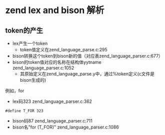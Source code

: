 # zend lex and bison 解析

## token的产生
* lex产生一个token
    * token值定义在zend_language_parse.c:295
* bison转换这个token到bison新的值（对应表zend_language_parser.c:677）
* bison的token值对应的名称在结构体yytname zend_language_parser.c:1052
    * 其原始定义在zend_language_parse.y中，通过%token定义(c文件是bison生成的)

例如，for
* lex码323 zend_language_parser.c:362
```
#define T_FOR 323
```
* bison码87 zend_language_parser.c:711
* bison名"for (T_FOR)" zend_language_parser.c:1086